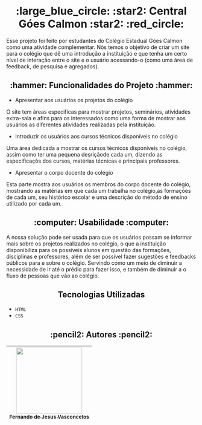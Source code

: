<h1 align="center"> :large_blue_circle: :star2: Central Góes Calmon :star2: :red_circle: </h1>

Esse projeto foi feito por estudantes do Colégio Estadual Góes Calmon como uma atividade complementar. Nós temos o objetivo de criar um site para o colégio que dê uma introdução a instituição e que tenha um certo nível de interação entre o site e o usuário acessando-o (como uma área de feedback, de pesquisa e agregados).

<h2 align="center"> :hammer: Funcionalidades do Projeto :hammer: </h2>

- Apresentar aos usuários os projetos do colégio

O site tem áreas especificas para mostrar projetos, seminários, atividades extra-sala e afins para os interessados como uma forma de mostrar aos usuários as diferentes atividades realizadas pela instituição.

- Introduzir os usuários aos cursos técnicos disponíveis no colégio

Uma área dedicada a mostrar os cursos técnicos disponíveis no colégio, assim como ter uma pequena desriçãode cada um, dizendo as especificaçõs dos cursos, matérias técnicas e principais professores.

- Apresentar o corpo docente do colégio

Esta parte mostra aos usuários os membros do corpo docente do colégio, mostrando as matérias em que cada um trabalha no colégio,as formações de cada um, seu histórico escolar e uma descrição do método de ensino utilizado por cada um.

<h2 align="center"> :computer: Usabilidade :computer: </h2>

A nossa solução pode ser usada para que os usuários possam se informar mais sobre os projetos realizados no colégio, o que a instituição disponibiliza para os possíveis alunos em questão das formações, disciplinas e professores, além de ser possível fazer sugestões e feedbacks públicos para e sobre o colégio. Servindo como um meio de diminuir a necessidade de ir até o prédio para fazer isso, e também de diminuir a o fluxo de pessoas que vão ao colégio.

<h2 align="center"> Tecnologias Utilizadas </h2>

- ``HTML``
- ``CSS``

<h2 align="center"> :pencil2: Autores :pencil2: </h2>

| [<img src="https://avatars.githubusercontent.com/u/129390050?v=4" width=175><br><sub>Fernando de Jesus Vasconcelos</sub>](https://github.com/Sticknand) |
| :---: |
